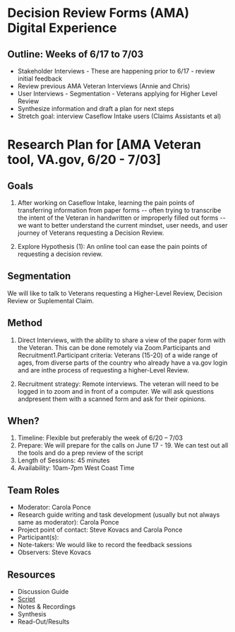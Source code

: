 # Decision Review Forms (AMA) Digital Experience
## Outline: Weeks of 6/17 to 7/03
- Stakeholder Interviews - These are happening prior to 6/17 - review
initial feedback
- Review previous AMA Veteran Interviews (Annie and Chris)
- User Interviews - Segmentation - Veterans applying for Higher Level
Review
- Synthesize information and draft a plan for next steps
- Stretch goal: interview Caseflow Intake users (Claims Assistants et al)

# Research Plan for [AMA Veteran tool, VA.gov, 6/20 - 7/03]
## Goals
1. After working on Caseflow Intake, learning the pain points of transferring information from paper forms -- often trying to transcribe the intent of the Veteran in handwritten or improperly filled out forms -- we want to better understand the current mindset, user needs, and user journey of Veterans requesting a Decision Review.

2. Explore Hypothesis (1): An online tool can ease the pain points of requesting a decision review.

## Segmentation
We will like to talk to Veterans requesting a Higher-Level Review, Decision Review or Suplemental Claim.

## Method
1. Direct Interviews, with the ability to share a view of the paper form with the Veteran.  This can be done remotely via Zoom.Participants and Recruitment1.Participant criteria: Veterans (15-20) of a wide range of ages, from diverse parts of the country who already have a va.gov login and are inthe process of requesting a higher-Level Review.

2. Recruitment strategy: Remote interviews. The veteran will need to be logged in to zoom and in front of a computer. We will ask questions andpresent them with a scanned form and ask for their opinions.

## When?
1. Timeline: Flexible but preferably the week of 6/20 – 7/03
2. Prepare: We will prepare for the calls on June 17 - 19. We can test out all the tools and do a prep review of the script
3. Length of Sessions: 45 minutes
4. Availability: 10am-7pm West Coast Time

## Team Roles
- Moderator: Carola Ponce
- Research guide writing and task development (usually but not always same as moderator): Carola Ponce
- Project point of contact: Steve Kovacs and Carola Ponce
- Participant(s):
- Note-takers: We would like to record the feedback sessions
- Observers: Steve Kovacs

## Resources
- Discussion Guide
- [Script](https://github.com/department-of-veterans-affairs/vets.gov-team/blob/master/Products/Global/Decision%20Reviews/Research%20and%20Design/research-discovery-script.md) 
- Notes & Recordings
- Synthesis
- Read-Out/Results

